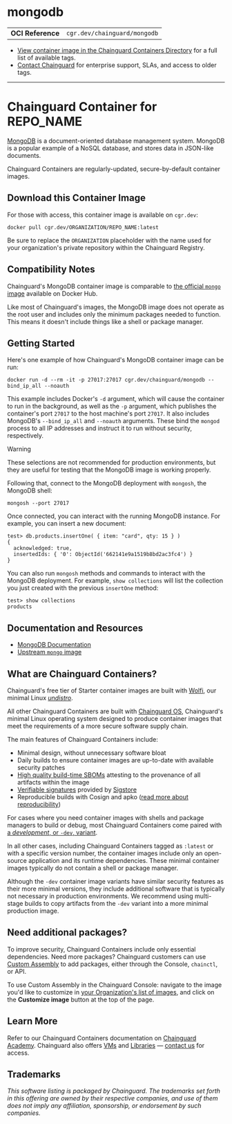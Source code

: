 <!--monopod:start-->
# mongodb
| | |
| - | - |
| **OCI Reference** | `cgr.dev/chainguard/mongodb` |


* [View container image in the Chainguard Containers Directory](https://images.chainguard.dev/directory/image/mongodb/versions) for a full list of available tags.
* [Contact Chainguard](https://www.chainguard.dev/contact?utm_source=readmes) for enterprise support, SLAs, and access to older tags.

---
<!--monopod:end-->

<!--overview:start-->
# Chainguard Container for REPO_NAME

[MongoDB](https://www.mongodb.com/) is a document-oriented database management system. MongoDB is a popular example of a NoSQL database, and stores data in JSON-like documents.

Chainguard Containers are regularly-updated, secure-by-default container images.
<!--overview:end-->

<!--getting:start-->
## Download this Container Image
For those with access, this container image is available on `cgr.dev`:

```
docker pull cgr.dev/ORGANIZATION/REPO_NAME:latest
```

Be sure to replace the `ORGANIZATION` placeholder with the name used for your organization's private repository within the Chainguard Registry.
<!--getting:end-->

<!--body:start-->
## Compatibility Notes
Chainguard's MongoDB container image is comparable to [the official `mongo` image](https://hub.docker.com/_/mongo) available on Docker Hub. 

Like most of Chainguard's images, the MongoDB image does not operate as the root user and includes only the minimum packages needed to function. This means it doesn't include things like a shell or package manager.


## Getting Started

Here's one example of how Chainguard's MongoDB container image can be run:

```shell
docker run -d --rm -it -p 27017:27017 cgr.dev/chainguard/mongodb --bind_ip_all --noauth
```

This example includes Docker's `-d` argument, which will cause the container to run in the background, as well as the `-p` argument, which publishes the container's port `27017` to the host machine's port `27017`. It also includes MongoDB's `--bind_ip_all` and `--noauth` arguments. These bind the `mongod` process to all IP addresses and instruct it to run without security, respectively. 

> [!WARNING]
> These selections are not recommended for production environments, but they are useful for testing that the MongoDB image is working properly.

Following that, connect to the MongoDB deployment with `mongosh`, the MongoDB shell:

```shell
mongosh --port 27017
```

Once connected, you can interact with the running MongoDB instance. For example, you can insert a new document:

```
test> db.products.insertOne( { item: "card", qty: 15 } )
{
  acknowledged: true,
  insertedIds: { '0': ObjectId('662141e9a1519b8bd2ac3fc4') }
}
```

You can also run `mongosh` methods and commands to interact with the MongoDB deployment. For example, `show collections` will list the collection you just created with the previous `insertOne` method:

```
test> show collections
products
```

## Documentation and Resources
* [MongoDB Documentation](https://www.mongodb.com/docs/)
* [Upstream `mongo` image](https://hub.docker.com/_/mongo)
<!--body:end-->

## What are Chainguard Containers?

Chainguard's free tier of Starter container images are built with [Wolfi](https://edu.chainguard.dev/open-source/wolfi/overview?utm_source=readmes), our minimal Linux _[undistro](https://edu.chainguard.dev/open-source/wolfi/overview/#why-undistro)_.

All other Chainguard Containers are built with [Chainguard OS](https://edu.chainguard.dev/chainguard/chainguard-os/overview/?utm_source=readmes), Chainguard's minimal Linux operating system designed to produce container images that meet the requirements of a more secure software supply chain.

The main features of Chainguard Containers include:

* Minimal design, without unnecessary software bloat
* Daily builds to ensure container images are up-to-date with available security patches
* [High quality build-time SBOMs](https://edu.chainguard.dev/chainguard/chainguard-images/working-with-images/retrieve-image-sboms/?utm_source=readmes) attesting to the provenance of all artifacts within the image
* [Verifiable signatures](https://edu.chainguard.dev/chainguard/chainguard-images/working-with-images/retrieve-image-sboms/) provided by [Sigstore](https://edu.chainguard.dev/open-source/sigstore/cosign/an-introduction-to-cosign/?utm_source=readmes)
* Reproducible builds with Cosign and apko ([read more about reproducibility](https://www.chainguard.dev/unchained/reproducing-chainguards-reproducible-image-builds?utm_source=readmes))

For cases where you need container images with shells and package managers to build or debug, most Chainguard Containers come paired with [a *development*, or `-dev`, variant](https://edu.chainguard.dev/chainguard/chainguard-images/about/differences-development-production/).

In all other cases, including Chainguard Containers tagged as `:latest` or with a specific version number, the container images include only an open-source application and its runtime dependencies. These minimal container images typically do not contain a shell or package manager.

Although the `-dev` container image variants have similar security features as their more minimal versions, they include additional software that is typically not necessary in production environments. We recommend using multi-stage builds to copy artifacts from the `-dev` variant into a more minimal production image.

## Need additional packages?

To improve security, Chainguard Containers include only essential dependencies. Need more packages? Chainguard customers can use [Custom Assembly](https://edu.chainguard.dev/chainguard/chainguard-images/features/ca-docs/custom-assembly/) to add packages, either through the Console, `chainctl`, or API.

To use Custom Assembly in the Chainguard Console: navigate to the image you'd like to customize in [your Organization's list of images](https://console.chainguard.dev/images/organization), and click on the **Customize image** button at the top of the page.

## Learn More

Refer to our Chainguard Containers documentation on [Chainguard Academy](https://edu.chainguard.dev/?utm_source=readmes). Chainguard also offers [VMs](https://www.chainguard.dev/vms?utm_source=readmes) and [Libraries](https://www.chainguard.dev/libraries?utm_source=readmes) — [contact us](https://www.chainguard.dev/contact?utm_source=readmes) for access.
 

## Trademarks

_This software listing is packaged by Chainguard. The trademarks set forth in this offering are owned by their respective companies, and use of them does not imply any affiliation, sponsorship, or endorsement by such companies._